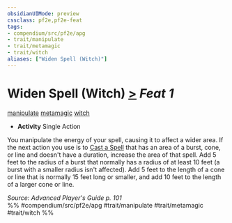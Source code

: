 ```yaml
---
obsidianUIMode: preview
cssclass: pf2e,pf2e-feat
tags:
- compendium/src/pf2e/apg
- trait/manipulate
- trait/metamagic
- trait/witch
aliases: ["Widen Spell (Witch)"]
---
```

# Widen Spell (Witch)  [>](chapter-9-playing-the-game.md#Actions "Single Action") *Feat 1*  
[manipulate](manipulate.md "Manipulate General Trait")  [metamagic](metamagic.md "Metamagic General Trait")  [witch](Reference/Rules/Traits/witch-apg.md "Witch Class Trait")  

- **Activity** Single Action

You manipulate the energy of your spell, causing it to affect a wider area. If the next action you use is to [Cast a Spell](cast-a-spell.md) that has an area of a burst, cone, or line and doesn't have a duration, increase the area of that spell. Add 5 feet to the radius of a burst that normally has a radius of at least 10 feet (a burst with a smaller radius isn't affected). Add 5 feet to the length of a cone or line that is normally 15 feet long or smaller, and add 10 feet to the length of a larger cone or line.

*Source: Advanced Player's Guide p. 101*  
%% #compendium/src/pf2e/apg #trait/manipulate #trait/metamagic #trait/witch %%